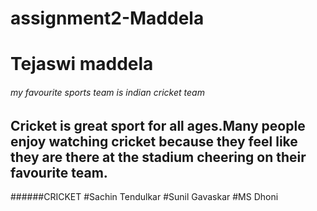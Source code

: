 # assignment2-Maddela
# Tejaswi maddela 
###### my favourite sports team is indian cricket team

Cricket is **great** sport for all ages.Many people enjoy watching cricket because they feel like they are there at the **stadium** cheering on their favourite team.
---------------
######CRICKET
#Sachin Tendulkar
#Sunil Gavaskar
#MS Dhoni
